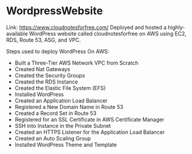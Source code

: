 # WordpressWebsite
Link: https://www.cloudnotesforfree.com/  Deployed and hosted a highly-available WordPress website called cloudnotesforfree on AWS using EC2, RDS, Route 53, ASG, and VPC.

Steps used to deploy WordPress On AWS:
- Built a Three-Tier AWS Network VPC from Scratch
- Created Nat Gateways
- Created the Security Groups
- Created the RDS Instance
- Created the Elastic File System (EFS)
- Installed WordPress
- Created an Application Load Balancer
- Registered a New Domain Name in Route 53
- Created a Record Set in Route 53
- Registered for an SSL Certificate in AWS Certificate Manager
- SSH into Instance in the Private Subnet
- Created an HTTPS Listener for the Application Load Balancer
- Created an Auto Scaling Group
- Installed WordPress Theme and Template

